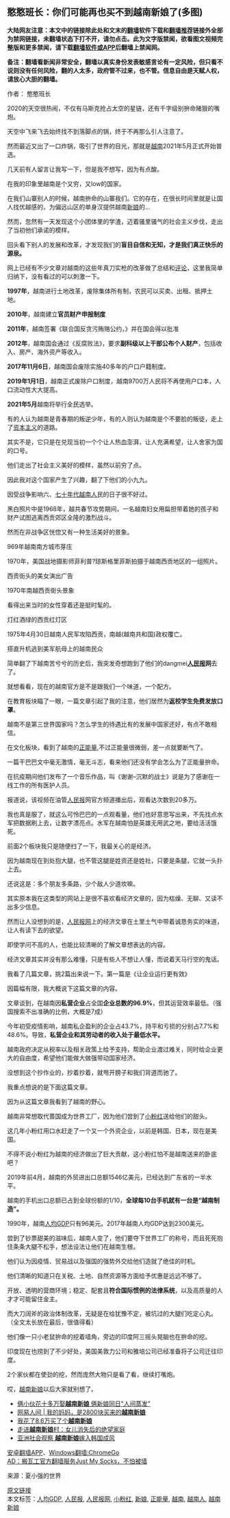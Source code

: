  <h2>憨憨班长：你们可能再也买不到越南新娘了(多图)</h2> <p class="notice"><b>大陆网友注意：本文中的链接除此处和文末的<a href="https://github.com/bannedbook/fanqiang" >翻墙</a>软件下载和<a href="https://github.com/killgcd/justmysocks/blob/master/README.md">翻墙推荐</a>链接外全部为禁网链接，未翻墙状态下打不开，请勿点击。此为文字版禁闻，欲看图文视频完整版和更多禁闻，请下载<a href="https://github.com/bannedbook/fanqiang">翻墙软件或APP</a>后翻墙上禁闻网。</p><p>备注：翻墙看新闻非常安全，翻墙以真实身份发表敏感言论有一定风险，但只看不说则没有任何风险，翻的人太多，政府管不过来，也不管。信息自由是天赋人权，请放心大胆的翻墙。</b></p>  <div class="entry"> <p>作者： 憨憨班长</p> <p id="conimg">2020的天空很热闹，不仅有马斯克抢占太空的星链，还有千字级别拚命赌狠的嘴炮。</p> <p>天空中飞来飞去始终找不到落脚点的锅，终于不再那么引人注意了。</p> <p>然而最近又出了一口炸锅，吸引了世界的目光，那就是<a href="https://www.bannedbook.org/bnews/tag/%e8%b6%8a%e5%8d%97/" class="st_tag internal_tag" rel="tag" title="标签 越南 下的日志">越南</a>2021年5月正式开始普选。</p> <p>几天前有人留言让我写一下，但是我不想写，因为有点酸。</p> <p>在我的印象里越南是个又穷，又low的国家。</p> <p>在我们山寨别人的时候，越南拚命的山寨我们。它的存在，在很长时间里就是让国人找优越感的，为偏远山区的单身汉提供越南<a href="https://www.bannedbook.org/bnews/tag/%e6%96%b0%e5%a8%98/" class="st_tag internal_tag" rel="tag" title="标签 新娘 下的日志">新娘</a>的…</p> <p>然而，忽然有一天发现这个小团体里的学渣，迈着骚里骚气的社会主义步伐，走出了当初他们承诺的模样。</p> <p>回头看下别人的发展和改革，才发现我们的<strong>盲目自信和无知，才是我们真正快乐的源泉。</strong></p> <p>网上已经有不少文章对越南的这些年真刀实枪的改革做了总结和<span class='wp_keywordlink_affiliate'><a href="https://www.bannedbook.org/bnews/comments/" title="新闻评论" target="_blank">评论</a></span>，这里我简单归纳下，没有看过的可以刺激一下。</p> <p><strong>1997</strong><strong>年</strong>，越南进行土地改革，废除集体所有制，农民可以买卖、出租、抵押土地。</p> <p><strong>2010</strong><strong>年</strong>，越南建立<strong>官员财产申报制度</strong></p> <p><strong>2011</strong><strong>年</strong>，越南签署《联合国反贪污贿赂公约，》并在国会得以批准</p> <p><strong>2012</strong><strong>年</strong>，越南国会通过《反腐败法》，要求<strong>副科级以上干部公布个人财产</strong>，包括收入、房产、海外资产等收入。</p> <p><strong>2017</strong><strong>年11月6日</strong>，越南国会废除实施40多年的户口户籍制度。</p> <p><strong>2019</strong><strong>年1月1日</strong>，越南正式废除户口制度，越南9700万人民将不再使用户口本，人口流动性大大提高。</p> <p><strong>2021</strong><strong>年5月</strong>越南将举行全民选举。</p> <p>有的人认为越南是青春期的叛逆少年，有的人则认为越南是个不要脸的叛徒，走上了<span class='wp_keywordlink'><a href="https://www.bannedbook.org/forum2/topic920.html" title="资本主义与自由" target="_blank">资本主义</a></span>的道路。</p>  <p>其实不是，它只是在兑现当初一个个让人热血澎湃，让人充满希望，让人舍家为国的口号。</p> <p>他们走出了社会主义美好的模样，虽然以前穷了点。</p> <p>因此我对这个国家产生了兴趣，翻了下他们的小九九。</p> <p>因受战争影响六、<span class='wp_keywordlink'><a href="https://www.bannedbook.org/forum2/topic1112.html" title="北島、李陀主編： 七十年代" target="_blank">七十年代</a></span><a href="https://www.bannedbook.org/bnews/tag/%E8%B6%8A%E5%8D%97%E4%BA%BA/" class="st_tag internal_tag" rel="tag" title="标签 越南人 下的日志">越南人</a>民的日子很不好过。</p> <p>黑白照片中是1968年，越共春节攻势期间，一名越南妇女用扁担带着她的孩子和财产试图逃离西贡郊区全隆的激烈战斗。</p> <p>然而在非战争区恍惚又有一种生活美好的景象。</p> <p>969年越南南方城市芽庄</p> <p>1970年，美国战地摄影师菲利普?琼斯格里菲斯拍摄于越南西贡地区的一组照片。</p> <p>西贡街头的美女演出广告</p> <p>1970年南越西贡街头景象</p> <p>看得出来当时的女性穿着还是挺时髦的。</p> <p>灯红酒绿的西贡红灯区</p> <p>1975年4月30日越南人民军攻陷西贡，南越(越南共和国)政权覆亡。</p> <p>搭直升机逃到美军航母上的越南民众</p> <p>简单翻了下越南苦兮兮的历史后，我突发奇想跑到了他们的dangmei<strong><span class='wp_keywordlink_affiliate'><a href="https://renminbao.com/" title="人民报" target="_blank">人民报</a></span>网</strong>去了。</p> <p>就想看看，现在的越南官方是不是跟我们一个味道，一个配方。</p> <p>在教育板块瞄了一眼，一篇文章引起了我的注意，他们居然为<strong>返校学生免费发放口罩</strong>。</p> <p>越南不是第三世界国家吗？怎么学生的待遇比有的发展中国家还好，有点不敢相信。</p>  <p>在文化板块，看到了越南的<a href="https://www.bannedbook.org/bnews/tag/%e6%ad%a3%e8%83%bd%e9%87%8f/" class="st_tag internal_tag" rel="tag" title="标签 正能量 下的日志">正能量</a>,不过正能量很微弱，差一点就要断气了。</p> <p>一篇干巴巴文中毫无激情，毫无斗志，看来他们还没有学会怎么为了正能量拚命。</p> <p>在抗疫期间他们发布了一个音乐作品，叫《谢谢–沉默的战士》说是为了感谢在一线工作的所有医护人员。</p> <p>报道说，该视频在油管<a href="https://www.bannedbook.org/bnews/tag/%e4%ba%ba%e6%b0%91%e6%8a%a5/" class="st_tag internal_tag" rel="tag" title="标签 人民报 下的日志">人民报</a>网官方频道播出后，观看达次数到20多万。</p> <p>我也真是服了，就这么可怜巴巴的一点观看量，他们也好意思写出来，不先找点水军把数据刷上去，让数字漂亮点。水军在越南怕是英雄无用武之地，要给活活饿死。</p> <p>前面2个板块我只是随便扫了一下，我最关心的是经济。</p> <p>因为越南现在到处抱大腿，也不管这腿是姓资还是姓社，只要是条腿，它就一头扑上去。</p> <p>还说这是：多个朋友多条路，少个敌人少道坎嘛。</p> <p>其实原本我在这类型的网站上是很不喜欢看经济文章的，因为枯燥、无聊、又读不出多少信息。</p> <p>然而让人没想到的是，<a href="https://www.bannedbook.org/bnews/tag/%e4%ba%ba%e6%b0%91%e6%8a%a5%e7%bd%91/" class="st_tag internal_tag" rel="tag" title="标签 人民报网 下的日志">人民报网</a>上的经济文章在土里土气中带着诚恳务实的味道，让人有读下去的欲望。</p> <p>即使学问不高的人，也能比较清晰的了解文章想表达的内容。</p> <p>经济文章其实并没有那么难懂，只是有些人不想让人懂，而说着天马行空的鬼话。</p> <p>我看了几篇文章，挑2篇出来说一下。第一篇是《让企业运行更有效》</p> <p>因篇幅有限，我大概说下这篇文章的内容。</p> <p>文章谈到，在越南因<strong>私营企业</strong>占全国<strong>企业总数的96.9%</strong>，但其运营效率最低。（强国搜索不出准确的比例，大概是7成）</p> <p>今年初受疫情影响，越南私企盈利的企业占43.7%，持平和亏损的分别占7.7%和48.6%。导致，<strong>私营企业和其劳动者的收入处于最低水平。</strong></p> <p>越南政府决定从税率以及相关政策上给予支持，帮助企业渡过难关，同时给企业更大的自由度，希望他们能做大做强带动国家经济。</p> <p>没想到这个抄作业的，抄着抄着，就甩开膀子和我们背道而驰了。</p>  <p>我重点想说的是下面这篇文章。</p> <p>因为从这篇文章我看到了越南的野心。</p> <p>越南非常想取代蔷国成为世界工厂，因为他们尝到了<a href="https://www.bannedbook.org/bnews/tag/%e5%b0%8f%e7%b2%89%e7%ba%a2/" class="st_tag internal_tag" rel="tag" title="标签 小粉红 下的日志">小粉红</a>送给他们的甜头。</p> <p>这几年小粉红用口水赶走了一个又一个外资企业，以前是韩国、日本，现在是美国。</p> <p>不得不说小粉红为越南的经济做出了巨大贡献，这小粉红怕不是越南送来的卧底吧？</p> <p>2019年前4月，越南的外贸进出口总额1546亿美元，已经达到广东省的一半水平。</p> <p>越南的手机出口总额已占到全球份额的1/10，<strong>全球每10台手机就有一台是“越南制造”。</strong></p> <p>1990年，越南<a href="https://www.bannedbook.org/bnews/tag/%E4%BA%BA%E5%9D%87GDP/" class="st_tag internal_tag" rel="tag" title="标签 人均GDP 下的日志">人均GDP</a>只有96美元。2017年越南人均GDP达到2300美元。</p> <p>尝到了钞票甜美的滋味后，越南人变了，他们要夺下世界工厂的称号，而且死死抱住条条大腿不松手，想法设法让他们在越南生根。</p> <p>他们认为因疫情、贸易战以及强国的强势外交给他们造就了绝佳的时机。</p> <p>他们清晰的知道只在关税、土地、自然资源等方面给予优惠是远远不够了。</p> <p>开放、透明的营商环境；稳定、配套且<strong>符合国际惯例的法律系统</strong>，以及高质量的人才才可能留住金主。</p> <p>而大刀阔斧的政治体制改革，无疑是在给犹豫不定，被坑过的大腿们吃定心丸。（全文太长放在最后，很值得看）</p> <p>他们像一只小老鼠拚命的挖着墙角，旁边的印度阿三摇头晃脑也在拚命的挖。</p> <p>印度现在也捞到了不少好处，美国美敦力公司和雅培公司已经准备将子公司迁往印度。</p> <p>2个家伙都在使劲的挖，然而庞然大物只是看了看，继续打嘴炮。</p> <p>哎，<a href="https://www.bannedbook.org/bnews/tag/%e8%b6%8a%e5%8d%97%e6%96%b0%e5%a8%98/" class="st_tag internal_tag" rel="tag" title="标签 越南新娘 下的日志">越南新娘</a>以后大家就别想了。</p> <ul class='op-related-articles' title='相关阅读'> <li><a href='https://www.bannedbook.org/bnews/baitai/20200112/1257598.html' target='_blank'>俩小伙花十多万娶<b>越南新娘</b> 俩新娘同日"人间蒸发"</a></li> <li><a href='https://www.bannedbook.org/bnews/baitai/20181123/1035900.html' target='_blank'>网易人间 &#124; 我的妈妈，是2800块买来的<b>越南新娘</b></a></li> <li><a href='https://www.bannedbook.org/bnews/ssgc/20181030/1023436.html' target='_blank'>我花了8.6万买了个<b>越南新娘</b></a></li> <li><a href='https://www.bannedbook.org/bnews/lifebaike/20180205/895852.html' target='_blank'>走进<b>越南新娘</b>村：女儿消失后的绝望家庭</a></li> <li><a href='https://www.bannedbook.org/bnews/lifebaike/20171004/836653.html' target='_blank'>亚洲社会观察 <b>越南新娘</b>嫁入韩国成风</a></li> </ul> <div class="texttj"> <a href="https://github.com/bannedbook/fanqiang/wiki/%E7%A6%81%E9%97%BB%E7%BD%91%E5%AE%89%E5%8D%93%E7%BF%BB%E5%A2%99%E6%96%B0%E9%97%BBAPP" target="_blank">安卓翻墙APP</a>、<a href="https://github.com/bannedbook/fanqiang/wiki/Chrome%E4%B8%80%E9%94%AE%E7%BF%BB%E5%A2%99%E5%8C%85" target="_blank">Windows翻墙:ChromeGo</a><br/> <a href="https://github.com/killgcd/justmysocks/blob/master/README.md" target="_blank">AD：搬瓦工官方翻墙服务Just My Socks，不怕被墙</a> </div><p> 来源：夏小强的世界 </p> <a name='sharetosocial'></a>         <div><a href='https://www.bannedbook.org/bnews/comments/20200517/1329898.html'>原文链接</a></div>  </div><!--END ENTRY--> <div class="postfooter"> <div>本文标签：<a href="https://www.bannedbook.org/bnews/tag/%E4%BA%BA%E5%9D%87GDP/" rel="tag">人均GDP</a>, <a href="https://www.bannedbook.org/bnews/tag/%e4%ba%ba%e6%b0%91%e6%8a%a5/" rel="tag">人民报</a>, <a href="https://www.bannedbook.org/bnews/tag/%e4%ba%ba%e6%b0%91%e6%8a%a5%e7%bd%91/" rel="tag">人民报网</a>, <a href="https://www.bannedbook.org/bnews/tag/%e5%b0%8f%e7%b2%89%e7%ba%a2/" rel="tag">小粉红</a>, <a href="https://www.bannedbook.org/bnews/tag/%e6%96%b0%e5%a8%98/" rel="tag">新娘</a>, <a href="https://www.bannedbook.org/bnews/tag/%e6%ad%a3%e8%83%bd%e9%87%8f/" rel="tag">正能量</a>, <a href="https://www.bannedbook.org/bnews/tag/%e8%b6%8a%e5%8d%97/" rel="tag">越南</a>, <a href="https://www.bannedbook.org/bnews/tag/%E8%B6%8A%E5%8D%97%E4%BA%BA/" rel="tag">越南人</a>, <a href="https://www.bannedbook.org/bnews/tag/%e8%b6%8a%e5%8d%97%e6%96%b0%e5%a8%98/" rel="tag">越南新娘</a></div>  </div><!--END POSTFOOTER--> 